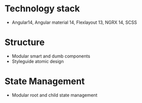 # Technology stack
- Angular14, Angular material 14, Flexlayout 13, NGRX 14, SCSS

# Structure
- Modular smart and dumb components
- Styleguide atomic design

# State Management
- Modular root and child state management

